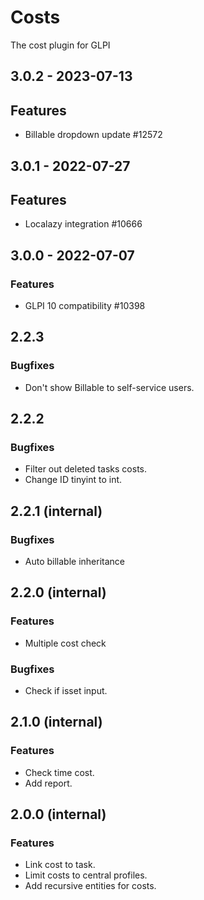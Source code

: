 # Costs
The cost plugin for GLPI

## 3.0.2 - 2023-07-13
## Features
- Billable dropdown update #12572

## 3.0.1 - 2022-07-27
## Features
- Localazy integration #10666

## 3.0.0 - 2022-07-07
### Features
- GLPI 10 compatibility #10398

## 2.2.3
### Bugfixes
- Don't show Billable to self-service users.

## 2.2.2
### Bugfixes
- Filter out deleted tasks costs.
- Change ID tinyint to int.

## 2.2.1 (internal)
### Bugfixes
- Auto billable inheritance

## 2.2.0 (internal)
### Features
- Multiple cost check
### Bugfixes
- Check if isset input.

## 2.1.0 (internal)
### Features
- Check time cost.
- Add report.

## 2.0.0 (internal)
### Features
- Link cost to task.
- Limit costs to central profiles.
- Add recursive entities for costs.
